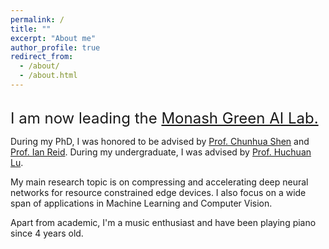 ```yaml
---
permalink: /
title: ""
excerpt: "About me"
author_profile: true
redirect_from: 
  - /about/
  - /about.html
---
```


<br />
<font size=5>I am now leading the <a href="https://monashai.github.io/">Monash Green AI Lab.</a></font>
<br />

During my PhD, I was honored to be advised by [Prof. Chunhua Shen](https://cshen.github.io/) and [Prof. Ian Reid](https://cs.adelaide.edu.au/~ianr/).
During my undergraduate, I was advised by [Prof. Huchuan Lu](https://www.google.com/search?q=huchuan+lu&oq=huchuan+lu&aqs=chrome..69i57j0i22i30l5.1619j0j7&sourceid=chrome&ie=UTF-8).


My main research topic is on compressing and accelerating deep neural networks for resource constrained edge devices. I also focus on a wide span of applications in Machine Learning and Computer Vision.  

Apart from academic, I'm a music enthusiast and have been playing piano since 4 years old.

